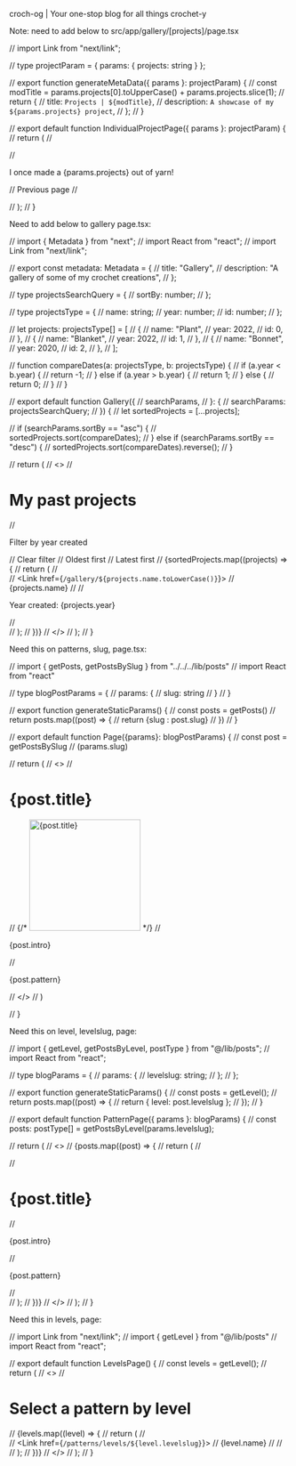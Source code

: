 croch-og | Your one-stop blog for all things crochet-y

Note: need to add below to src/app/gallery/[projects]/page.tsx

// import Link from "next/link";

// type projectParam = { params: { projects: string } };

// export function generateMetaData({ params }: projectParam) {
// 	const modTitle = params.projects[0].toUpperCase() + params.projects.slice(1);
// 	return {
// 		title: `Projects | ${modTitle}`,
// 		description: `A showcase of my ${params.projects} project`,
// 	};
// }

// export default function IndividualProjectPage({ params }: projectParam) {
// 	return (
// 		<div>
// 			<p>I once made a {params.projects} out of yarn!</p>

// 			<Link href="/gallery">Previous page</Link>
// 		</div>
// 	);
// }


Need to add below to gallery page.tsx:

// import { Metadata } from "next";
// import React from "react";
// import Link from "next/link";

// export const metadata: Metadata = {
// 	title: "Gallery",
// 	description: "A gallery of some of my crochet creations",
// };

// type projectsSearchQuery = {
// 	sortBy: number;
// };

// type projectsType = {
// 	name: string;
// 	year: number;
// 	id: number;
// };

// let projects: projectsType[] = [
// 	{
// 		name: "Plant",
// 		year: 2022,
// 		id: 0,
// 	},
// 	{
// 		name: "Blanket",
// 		year: 2022,
// 		id: 1,
// 	},
// 	{
// 		name: "Bonnet",
// 		year: 2020,
// 		id: 2,
// 	},
// ];

// function compareDates(a: projectsType, b: projectsType) {
// 	if (a.year < b.year) {
// 		return -1;
// 	} else if (a.year > b.year) {
// 		return 1;
// 	} else {
// 		return 0;
// 	}
// }

// export default function Gallery({
// 	searchParams,
// }: {
// 	searchParams: projectsSearchQuery;
// }) {
// 	let sortedProjects = [...projects];

// 	if (searchParams.sortBy == "asc") {
// 		sortedProjects.sort(compareDates);
// 	} else if (searchParams.sortBy == "desc") {
// 		sortedProjects.sort(compareDates).reverse();
// 	}

// 	return (
// 		<>
// 			<h1>My past projects</h1>
// 			<p>Filter by year created</p>
// 			<Link href="/gallery">Clear filter</Link>
// 			<Link href="/gallery?sortBy=asc">Oldest first</Link>
// 			<Link href="/gallery?sortBy=desc">Latest first</Link>
// 			{sortedProjects.map((projects) => {
// 				return (
// 					<div key={projects.id}>
// 						<Link href={`/gallery/${projects.name.toLowerCase()}`}>
// 							{projects.name}
// 						</Link>
// 						<p>Year created: {projects.year}</p>
// 					</div>
// 				);
// 			})}
// 		</>
// 	);
// }

Need this on patterns, slug, page.tsx:

// import { getPosts, getPostsBySlug } from "../../../lib/posts"
// import React from "react"


// type blogPostParams = {
//   params: {
//     slug: string
//   }
// }

// export function generateStaticParams() {
//   const posts = getPosts()
//   return posts.map((post) => {
//     return {slug : post.slug}
//   }) 
// }

// export default function Page({params}: blogPostParams) {
//   const post = getPostsBySlug
//   (params.slug)

//   return (
//     <>
//     <h1>{post.title}</h1>
//     {/* <Image src={post.image} alt={post.title} height="200" width="200"/> */}
//     <p>{post.intro}</p>
//     <p>{post.pattern}</p>
//     </>
//   )

// }

Need this on level, levelslug, page:

// import { getLevel, getPostsByLevel, postType } from "@/lib/posts";
// import React from "react";

// type blogParams = {
// 	params: {
// 		levelslug: string;
// 	};
// };

// export function generateStaticParams() {
// 	const posts = getLevel();
// 	return posts.map((post) => {
// 		return { level: post.levelslug };
// 	});
// }

// export default function PatternPage({ params }: blogParams) {
// 	const posts: postType[] = getPostsByLevel(params.levelslug);

// 	return (
// 		<>
// 			{posts.map((post) => {
// 				return (
// 					<div key={post.id}>
// 						<h1>{post.title}</h1>
// 						<p>{post.intro}</p>
// 						<p>{post.pattern}</p>
// 					</div>
// 				);
// 			})}
// 		</>
// 	);
// }

Need this in levels, page:

// import Link from "next/link";
// import { getLevel } from "@/lib/posts"
// import React from "react";

// export default function LevelsPage() {
// 	const levels = getLevel();
// 	return (
// 		<>
// 			<h1>Select a pattern by level</h1>
// 			{levels.map((level) => {
// 				return (
// 					<div key={level.name}>
// 						<Link href={`/patterns/levels/${level.levelslug}`}>
// 							{level.name}
// 						</Link>
// 					</div>
// 				);
// 			})}
// 		</>
// 	);
// }
